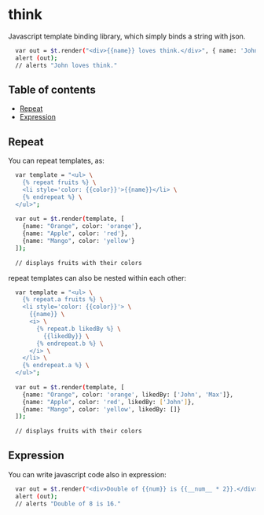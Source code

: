 # think

Javascript template binding library, which simply binds a string with json.

``` bash
  var out = $t.render("<div>{{name}} loves think.</div>", { name: 'John' });
  alert (out);
  // alerts "John loves think."
```

## Table of contents

 - [Repeat](#repeat)
 - [Expression](#expression)

## Repeat

You can repeat templates, as:

``` bash
  var template = "<ul> \
    {% repeat fruits %} \
    <li style='color: {{color}}'>{{name}}</li> \
    {% endrepeat %} \
  </ul>";
  
  var out = $t.render(template, [
    {name: "Orange", color: 'orange'},
    {name: "Apple", color: 'red'},
    {name: "Mango", color: 'yellow'}
  ]);
  
  // displays fruits with their colors

```

repeat templates can also be nested within each other:

``` bash
  var template = "<ul> \
    {% repeat.a fruits %} \
    <li style='color: {{color}}'> \
      {{name}} \
      <i> \
        {% repeat.b likedBy %} \
          {{likedBy}} \
        {% endrepeat.b %} \
      </i> \
    </li> \
    {% endrepeat.a %} \
  </ul>";
  
  var out = $t.render(template, [
    {name: "Orange", color: 'orange', likedBy: ['John', 'Max']},
    {name: "Apple", color: 'red', likedBy: ['John']},
    {name: "Mango", color: 'yellow', likedBy: []}
  ]);
  
  // displays fruits with their colors

```

## Expression

You can write javascript code also in expression:

``` bash
  var out = $t.render("<div>Double of {{num}} is {{__num__ * 2}}.</div>", { num: 8 });
  alert (out);
  // alerts "Double of 8 is 16."
```
